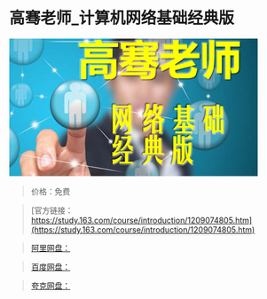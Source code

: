# 高骞老师_计算机网络基础经典版

![img](../../../assets/study163/free/b5e3c20f7aaa4713a5c4977db53d014f.png)

> 价格：免费

> [官方链接：https://study.163.com/course/introduction/1209074805.htm](https://study.163.com/course/introduction/1209074805.htm)

> [阿里网盘：]()

> [百度网盘：]()

> [夸克网盘：]()
